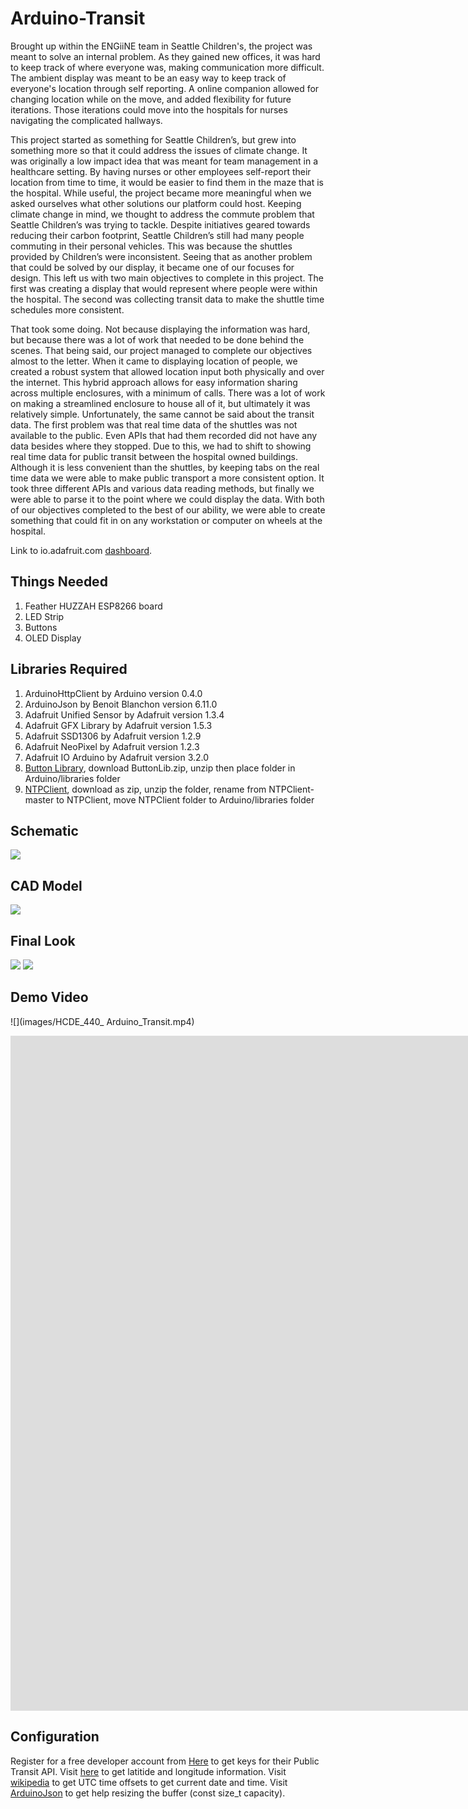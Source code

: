 # Arduino-Transit
Brought up within the ENGiiNE team in Seattle Children's, the project was meant to solve an internal problem. As they gained new offices, it was hard to keep track of where everyone was, making communication more difficult. The ambient display was meant to be an easy way to keep track of everyone's location through self reporting. A online companion allowed for changing location while on the move, and added flexibility for future iterations. Those iterations could move into the hospitals for nurses navigating the complicated hallways.

This project started as something for Seattle Children’s, but grew into something more so that it could address the issues of climate change. It was originally a low impact idea that was meant for team management in a healthcare setting. By having nurses or other employees self-report their location from time to time, it would be easier to find them in the maze that is the hospital. While useful, the project became more meaningful when we asked ourselves what other solutions our platform could host. Keeping climate change in mind, we thought to address the commute problem that Seattle Children’s was trying to tackle. Despite initiatives geared towards reducing their carbon footprint, Seattle Children’s still had many people commuting in their personal vehicles. This was because the shuttles provided by Children’s were inconsistent. Seeing that as another problem that could be solved by our display, it became one of our focuses for design. This left us with two main objectives to complete in this project. The first was creating a display that would represent where people were within the hospital. The second was collecting transit data to make the shuttle time schedules more consistent. 

That took some doing. Not because displaying the information was hard, but because there was a lot of work that needed to be done behind the scenes. That being said, our project managed to complete our objectives almost to the letter. When it came to displaying location of people, we created a robust system that allowed location input both physically and over the internet. This hybrid approach allows for easy information sharing across multiple enclosures, with a minimum of calls. There was a lot of work on making a streamlined enclosure to house all of it, but ultimately it was relatively simple. Unfortunately, the same cannot be said about the transit data. The first problem was that real time data of the shuttles was not available to the public. Even APIs that had them recorded did not have any data besides where they stopped. Due to this, we had to shift to showing real time data for public transit between the hospital owned buildings. Although it is less convenient than the shuttles, by keeping tabs on the real time data we were able to make public transport a more consistent option. It took three different APIs and various data reading methods, but finally we were able to parse it to the point where we could display the data. With both of our objectives completed to the best of our ability, we were able to create something that could fit in on any workstation or computer on wheels at the hospital.

Link to io.adafruit.com [dashboard](https://io.adafruit.com/aylorob/dashboards/seattle-childrens-person-tracker). 

## Things Needed
1. Feather HUZZAH ESP8266 board
2. LED Strip
3. Buttons
4. OLED Display

## Libraries Required
1. ArduinoHttpClient by Arduino version 0.4.0
2. ArduinoJson by Benoit Blanchon version 6.11.0
3. Adafruit Unified Sensor by Adafruit version 1.3.4
4. Adafruit GFX Library by Adafruit version 1.5.3
5. Adafruit SSD1306 by Adafruit version 1.2.9
6. Adafruit NeoPixel by Adafruit version 1.2.3
7. Adafruit IO Arduino by Adafruit version 3.2.0
8. [Button Library](https://blogs.uw.edu/fizzlab/technology/libraries/buttonlib), download ButtonLib.zip, unzip then place folder in Arduino/libraries folder
9. [NTPClient](https://github.com/taranais/NTPClient), download as zip, unzip the folder, rename from NTPClient-master to NTPClient, move NTPClient folder to Arduino/libraries folder

## Schematic
![](images/schematic.png)
## CAD Model
![](images/cad.png)
## Final Look
![](images/inside.jpg)
![](images/final.jpg)
## Demo Video
![](images/HCDE_440_ Arduino_Transit.mp4)
<iframe width="1920" height="1080" src="https://www.youtube-nocookie.com/embed/OHrY2ZqCL6U" frameborder="0" allow="accelerometer; autoplay; encrypted-media; gyroscope; picture-in-picture" allowfullscreen></iframe>

## Configuration
Register for a free developer account from [Here](https://developer.here.com/documentation/transit/topics/what-is.html) to get keys for their Public Transit API. Visit [here](https://www.latlong.net) to get latitide and longitude information. Visit [wikipedia](https://en.wikipedia.org/wiki/List_of_UTC_time_offsets#UTC%E2%88%9207:00,_T) to get UTC time offsets to get current date and time. Visit [ArduinoJson](https://arduinojson.org/v6/assistant/) to get help resizing the buffer (const size_t capacity).
